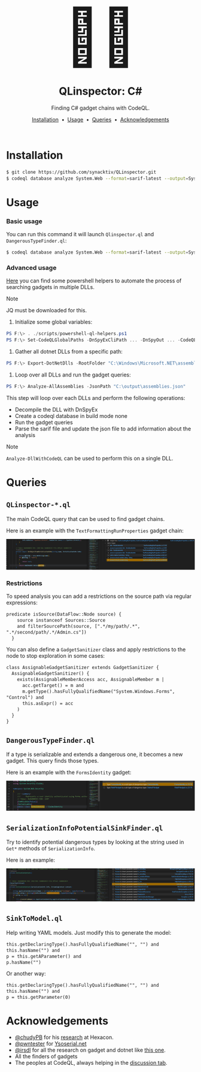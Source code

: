 <div align="center" style="font-size: 148px;">
  🧙‍♂️
</div>

<h1 align="center">
  QLinspector: C#
</h1>

<p align="center">
   Finding C# gadget chains with CodeQL.
</p>

<p align="center">
<a href="#installation">Installation</a> &nbsp;&bull;&nbsp;
<a href="#usage">Usage</a> &nbsp;&bull;&nbsp;
<a href="#queries">Queries</a> &nbsp;&bull;&nbsp;
<a href="#acknowledgements">Acknowledgements</a>
</p>

<br />

# Installation

```sh
$ git clone https://github.com/synacktiv/QLinspector.git
$ codeql database analyze System.Web --format=sarif-latest --output=System.Web.sarif --search-path=./QLinspector/ synacktiv/qlinspector-csharp-queries
```

# Usage

### Basic usage

You can run this command it will launch `Qlinspector.ql` and `DangerousTypeFinder.ql`:
```sh
$ codeql database analyze System.Web --format=sarif-latest --output=System.Web.sarif --search-path=./QLinspector/ synacktiv/qlinspector-csharp-queries
```

### Advanced usage

[Here](../../scripts/powershell-ql-helpers.ps1) you can find some powershell helpers to automate the process of searching gadgets in multiple DLLs.

> [!NOTE]
> JQ must be downloaded for this.

1) Initialize some global variables:
```powershell
PS F:\> . ./scripts/powershell-ql-helpers.ps1
PS F:\> Set-CodeQLGlobalPaths -DnSpyExCliPath ... -DnSpyOut ... -CodeQLPath ... -CodeQLDbOut ... -QueryPath ./ql/csharp/queries/ -SarifOut ... -JQPath ...
```

1) Gather all dotnet DLLs from a specific path:
```powershell
PS F:\> Export-DotNetDlls -RootFolder "C:\Windows\Microsoft.NET\assembly\GAC_MSIL\" -DestinationFile "C:\output\assemblies.json"
```

1) Loop over all DLLs and run the gadget queries:
```powershell
PS F:\> Analyze-AllAssemblies -JsonPath "C:\output\assemblies.json"
```

This step will loop over each DLLs and perform the following operations:
- Decompile the DLL with DnSpyEx
- Create a codeql database in build mode none
- Run the gadget queries
- Parse the sarif file and update the json file to add information about the analysis

> [!NOTE]
> `Analyze-DllWithCodeQL` can be used to perform this on a single DLL.

# Queries

## `QLinspector-*.ql`

The main CodeQL query that can be used to find gadget chains.

Here is an example with the `TextFormattingRunProperties` gadget chain:

![TextFormattingRunProperties](../../../img/TextFormattingRunProperties.png)

### Restrictions

To speed analysis you can add a restrictions on the source path via regular expressions:
```ql
predicate isSource(DataFlow::Node source) {
    source instanceof Sources::Source
    and filterSourcePath(source, [".*/my/path/.*", ".*/second/path/.*/Admin.cs"])
  }
```

You can also define a ``GadgetSanitizer`` class and apply restrictions to the node to stop exploration in some cases:
```ql
class AssignableGadgetSanitizer extends GadgetSanitizer {
  AssignableGadgetSanitizer() {
    exists(AssignableMemberAccess acc, AssignableMember m |
      acc.getTarget() = m and
      m.getType().hasFullyQualifiedName("System.Windows.Forms", "Control") and
      this.asExpr() = acc
    )
  }
}
``` 

## `DangerousTypeFinder.ql`

If a type is serializable and extends a dangerous one, it becomes a new gadget. This query finds those types.

Here is an example with the `FormsIdentity` gadget:

![FormsIdentity](../../../img/FormsIdentity.png)

## `SerializationInfoPotentialSinkFinder.ql`

Try to identify potential dangerous types by looking at the string used in `Get*` methods of ``SerializationInfo``.

Here is an example:

![ActivationContext](../../../img/SerializationInfoPotentialSinkFinder.png)

## `SinkToModel.ql`

Help writing YAML models. Just modify this to generate the model:

```ql
this.getDeclaringType().hasFullyQualifiedName("", "") and
this.hasName("") and
p = this.getAParameter() and 
p.hasName("")
```

Or another way:
```
this.getDeclaringType().hasFullyQualifiedName("", "") and
this.hasName("") and
p = this.getParameter(0)
```

# Acknowledgements

- [@chudyPB](https://x.com/chudypb) for his [research](https://github.com/thezdi/presentations/blob/main/2023_Hexacon/whitepaper-net-deser.pdf) at Hexacon.
- [@pwntester](https://x.com/pwntester) for [Ysoserial.net](https://github.com/pwntester/ysoserial.net/)
- [@irsdl](https://x.com/irsdl) for all the research on gadget and dotnet like [this one](https://soroush.me/downloadable/use_of_deserialisation_in_dotnet_framework_methods_and_classes.pdf).
- All the finders of gadgets
- The peoples at CodeQL, always helping in the [discussion tab](https://github.com/github/codeql/discussions).